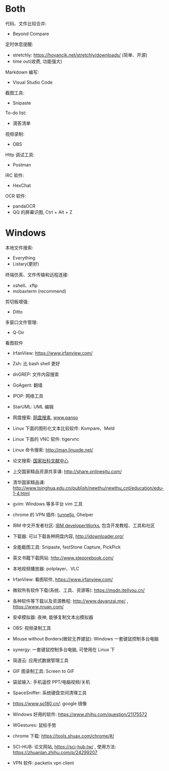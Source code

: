 
# Both

代码、文件比较合并:

* Beyond Compare

定时休息提醒: 

* stretchly: https://hovancik.net/stretchly/downloads/ (简单、开源)
* time out(收费, 功能强大)

Markdown 编写:

* Visual Studio Code

截图工具:

* Snipaste

To-do list:

* 滴答清单

视频录制:

* OBS

Http 调试工具:

* Postman

IRC 软件:

* HexChat

OCR 软件:

* pandaOCR
* QQ 的屏幕识图, Ctrl + Alt + Z

# Windows

本地文件搜索: 

* Everything
* Listary(更好)

终端仿真、文件传输和远程连接: 

* xshell、xftp
* mobaxterm (recommend)

剪切板增强:

* Ditto

多窗口文件管理:

* Q-Dir

看图软件

* IrfanView: https://www.irfanview.com/



- Zsh: 比 bash shell 更好
- dnGREP: 文件内容搜索
- GoAgent: 翻墙
- IPOP: 网络工具
- StarUML: UML 编辑
- 网盘搜索: [网盘搜素](http://www.wangpansou.cn/ "点击进入"), www.panso


- Linux 下面的图形化文本比较软件: Kompare、Meld
- Linux 下面的 VNC 软件: tigervnc
- Linux 命令搜索: http://man.linuxde.net/
- 论文搜索: [国家社科文献中心](http://ncpssd.org/index.aspx)
- 上交国家精品资源共享课: http://share.onlinesjtu.com/
- 清华国家精品课: http://www.tsinghua.edu.cn/publish/newthu/newthu_cnt/education/edu-1-4.html
- gvim: Windows 等多平台 vim 工具
- chrome 的 VPN 插件: [tunnello](https://tunnello.com), Ghelper
- IBM 中文开发者社区: [IBM developerWorks](https://www.ibm.com/developerworks/cn/), 包含开发教程、工具和社区
- 下载器: 可以下载各种网盘内容, http://jdownloader.org/
- 全能截图工具: Snipaste, fastStone Capture, PickPick
- 英文书籍下载网站: http://www.steporebook.com/
- 本地视频播放器: potplayer、VLC
- IrfanView: 看图软件, https://www.irfanview.com/
- 微软所有软件下载(系统、工具、资源等): https://msdn.itellyou.cn/
- 各种软件等下载以及资源教程: http://www.dayanzai.me/ , https://www.nruan.com/
- 安卓模拟器: 夜神, 能够复制文本出模拟器
- OBS: 视频录制工具
- Mouse without Borders(微软无界键鼠): Windows 一套键鼠控制多台电脑
- synergy: 一套键鼠控制多台电脑, 可使用在 Linux 下
- 简道云: 应用式数据管理工具
- GIF 图录制工具: Screen to GIF
- 袋鼠输入: 手机遥控 PPT/电脑视频/关机
- SpaceSniffer: 系统硬盘空间清理工具
- https://www.so180.cn/: google 镜像
- Windows 好用的软件: https://www.zhihu.com/question/21175572
- WGestures: 鼠标手势
- chrome 下载: https://tools.shuax.com/chrome/#/
- SCI-HUB: 论文网站, https://sci-hub.tw/ , 使用方法: https://zhuanlan.zhihu.com/p/24299207
* VPN 软件: packetix vpn client